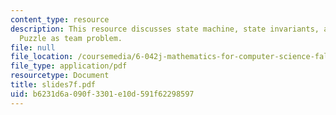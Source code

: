 ```yaml
---
content_type: resource
description: This resource discusses state machine, state invariants, and The Fifteen
  Puzzle as team problem.
file: null
file_location: /coursemedia/6-042j-mathematics-for-computer-science-fall-2005/b6231d6a090f3301e10d591f62298597_slides7f.pdf
file_type: application/pdf
resourcetype: Document
title: slides7f.pdf
uid: b6231d6a-090f-3301-e10d-591f62298597
---
```

